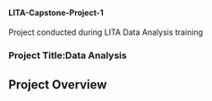 #### LITA-Capstone-Project-1
Project conducted during LITA Data Analysis training

### Project Title:Data Analysis

## Project Overview

